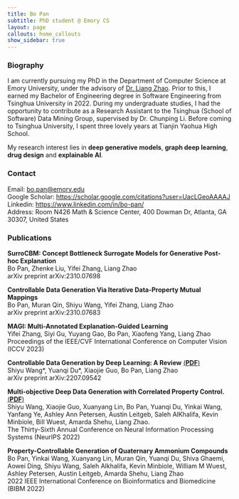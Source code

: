 ```yaml
---
title: Bo Pan
subtitle: PhD student @ Emory CS
layout: page
callouts: home_callouts
show_sidebar: true
---
```


### Biography
I am currently pursuing my PhD in the Department of Computer Science at Emory University, under the advisory of [Dr. Liang Zhao](https://cs.emory.edu/~lzhao41/index.htm). Prior to this, I earned my Bachelor of Engineering degree in Software Engineering from Tsinghua University in 2022. During my undergraduate studies, I had the opportunity to contribute as a Research Assistant to the Tsinghua (School of Software) Data Mining Group, supervised by Dr. Chunping Li. Before coming to Tsinghua University, I spent three lovely years at Tianjin Yaohua High School.

My research interest lies in **deep generative models**, **graph deep learning**, **drug design** and **explainable AI**.


### Contact
Email: <bo.pan@emory.edu>   
Google Scholar: <https://scholar.google.com/citations?user=UacLGeoAAAAJ>  
Linkedin: <https://www.linkedin.com/in/bo-pan/>  
Address: Room N426 Math & Science Center, 400 Dowman Dr, Atlanta, GA 30307, United States

### Publications

**SurroCBM: Concept Bottleneck Surrogate Models for Generative Post-hoc Explanation**   
Bo Pan, Zhenke Liu, Yifei Zhang, Liang Zhao  
arXiv preprint arXiv:2310.07698  



**Controllable Data Generation Via Iterative Data-Property Mutual Mappings**  
Bo Pan, Muran Qin, Shiyu Wang, Yifei Zhang, Liang Zhao  
arXiv preprint arXiv:2310.07683  


**MAGI: Multi-Annotated Explanation-Guided Learning**  
Yifei Zhang, Siyi Gu, Yuyang Gao, Bo Pan, Xiaofeng Yang, Liang Zhao  
Proceedings of the IEEE/CVF International Conference on Computer Vision (ICCV 2023)  



**Controllable Data Generation by Deep Learning: A Review** [(**PDF**)](https://arxiv.org/pdf/2207.09542.pdf)  
Shiyu Wang\*, Yuanqi Du\*, Xiaojie Guo, Bo Pan, Liang Zhao   
arXiv preprint arXiv:2207.09542   



**Multi-objective Deep Data Generation with Correlated Property Control.** [(**PDF**)](https://arxiv.org/pdf/2210.01796.pdf)   
Shiyu Wang, Xiaojie Guo, Xuanyang Lin, Bo Pan, Yuanqi Du, Yinkai Wang, Yanfang Ye, Ashley Ann Petersen, Austin Leitgeb, Saleh AlKhalifa, Kevin Minbiole, Bill Wuest, Amarda Shehu, Liang Zhao.  
The Thirty-Sixth Annual Conference on Neural Information Processing Systems (NeurIPS 2022)   



**Property-Controllable Generation of Quaternary Ammonium Compounds**  
Bo Pan, Yinkai Wang, Xuanyang Lin, Muran Qin, Yuanqi Du, Shiva Ghaemi, Aowei Ding, Shiyu Wang, Saleh Alkhalifa, Kevin Minbiole, William M Wuest, Ashley Petersen, Austin Leitgeb, Amarda Shehu, Liang Zhao  
2022 IEEE International Conference on Bioinformatics and Biomedicine (BIBM 2022)  